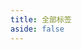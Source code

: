 ```yaml
---
title: 全部标签
aside: false
---
```


<script setup>
import CatOrTag from "@/views/CatOrTag.vue"
</script>

<CatOrTag type="tags" />

